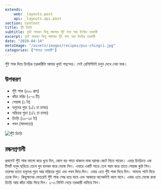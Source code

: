 ```yaml
---
extends:
    web: _layouts.post
    api: _layouts.api.post
section: content
title: পুঁই চিংড়ি
subtitle: খুবই সাধারন কিন্তু মজাদার পুঁই শাক আর চিংড়ির তরকারী
excerpt: খুবই সাধারন কিন্তু মজাদার পুঁই শাক আর চিংড়ির তরকারী
date: "2020-04-14"
metaImage: "/assets/images/recipes/pui-chingri.jpg"
categories: ["মাছের তরকারী"]
---
```


পুঁই শাক দিয়ে চিংড়ির তরকারীটা আমার খুবই পছন্দের। সেই রেসিপিটাই চলুন দেখে নেয়া যাক।

## উপকরণ

- পুঁই শাক (৫০০ গ্রাম)
- কাঁচা মরিচ (২-৩ টি)
- পেয়াজ (১ টা)
- হলুদের গুড়া (১/২ চা চামচ)
- মরিচের গুড়া (১/২ চা চামচ)
- চিংড়ি (২০-২৫ টা)
- লবন (স্বাদমতো)

![পুঁই চিংড়ি](/assets/images/recipes/pui-chingri.jpg)

## রন্ধনপ্রণালী

প্রথমেই পুঁই শাক ভালো করে ধুয়ে নিন, কোন বড় পাতা থাকলে মাঝ বরাবর কেটে দিতে পারেন। এবার চিংড়িতে এক
টিমটি হলুদ ছড়িয়ে তেলে খুব হালকা করে ভেজে নিন। এবারে একটি পাত্রে তেল গরম করে তাতে পেয়াজ কুচি নিন।
তারপর তাতে হলুদের গুড়া আর মরিচের গুড়া এবং লবন দিয়ে দিন। এবার এতে পুঁই শাক দিয়ে দিন। সামান্য পানি
দিয়ে ঢেকে দিন। কিছুক্ষনের ভেতরেই পুঁই শাক সেদ্ধ হয়ে যাবে এবং আকারে অনেকটাই কমে যাবে। এবার এতে ভেজে
রাখা চিংড়ি আর কাঁচা মরিচ দিয়ে দিন। ২-৩ মিনিট নেড়ে তরকারী নামিয়ে নিন।
